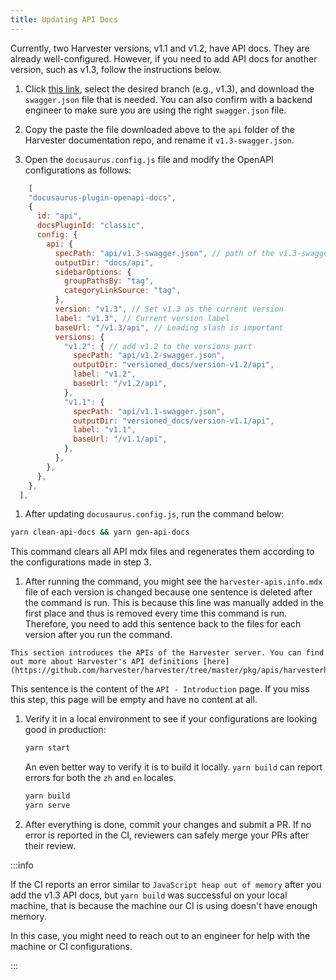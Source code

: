 ```yaml
---
title: Updating API Docs
---
```


Currently, two Harvester versions, v1.1 and v1.2, have API docs. They are already well-configured. However, if you need to add API docs for another version, such as v1.3, follow the instructions below.

1. Click [this link](https://github.com/harvester/harvester/tree/master/api/openapi-spec), select the desired branch (e.g., v1.3), and download the `swagger.json` file that is needed. You can also confirm with a backend engineer to make sure you are using the right `swagger.json` file.

1. Copy the paste the file downloaded above to the `api` folder of the Harvester documentation repo, and rename it `v1.3-swagger.json`.

1. Open the `docusaurus.config.js` file and modify the OpenAPI configurations as follows:

  ```js
      [
      "docusaurus-plugin-openapi-docs",
      {
        id: "api",
        docsPluginId: "classic",
        config: {
          api: {
            specPath: "api/v1.3-swagger.json", // path of the v1.3-swagger.json
            outputDir: "docs/api",
            sidebarOptions: {
              groupPathsBy: "tag",
              categoryLinkSource: "tag",
            },
            version: "v1.3", // Set v1.3 as the current version
            label: "v1.3", // Current version label
            baseUrl: "/v1.3/api", // Leading slash is important
            versions: {
              "v1.2": { // add v1.2 to the versions part
                specPath: "api/v1.2-swagger.json",
                outputDir: "versioned_docs/version-v1.2/api",
                label: "v1.2",
                baseUrl: "/v1.2/api",
              },
              "v1.1": {
                specPath: "api/v1.1-swagger.json",
                outputDir: "versioned_docs/version-v1.1/api",
                label: "v1.1",
                baseUrl: "/v1.1/api",
              },
            },
          },
        },
      },
    ],
  ```

1. After updating `docusaurus.config.js`, run the command below:

  ```bash
  yarn clean-api-docs && yarn gen-api-docs
  ```

  This command clears all API mdx files and regenerates them according to the configurations made in step 3.
  
1. After running the command, you might see the `harvester-apis.info.mdx` file of each version is changed because one sentence is deleted after the command is run. This is because this line was manually added in the first place and thus is removed every time this command is run.
Therefore, you need to add this sentence back to the files for each version after you run the command.

  ```
  This section introduces the APIs of the Harvester server. You can find out more about Harvester's API definitions [here](https://github.com/harvester/harvester/tree/master/pkg/apis/harvesterhci.io).
  ```

  This sentence is the content of the `API - Introduction` page. If you miss this step, this page will be empty and have no content at all.

1. Verify it in a local environment to see if your configurations are looking good in production:

    ```bash
    yarn start
    ```

    An even better way to verify it is to build it locally. `yarn build` can report errors for both the `zh` and `en` locales.

    ```bash
    yarn build
    yarn serve
    ```

1. After everything is done, commit your changes and submit a PR. If no error is reported in the CI, reviewers can safely merge your PRs after their review.

  :::info

  If the CI reports an error similar to `JavaScript heap out of memory` after you add the v1.3 API docs, but `yarn build` was successful on your local machine, that is because the machine our CI is using doesn't have enough memory.

  In this case, you might need to reach out to an engineer for help with the machine or CI configurations.

  :::